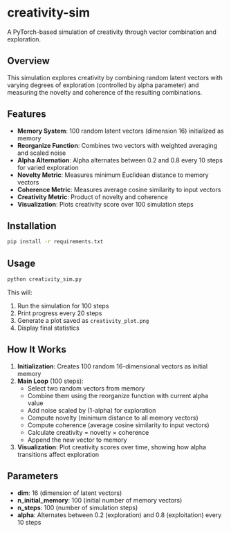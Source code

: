 # creativity-sim

A PyTorch-based simulation of creativity through vector combination and exploration.

## Overview

This simulation explores creativity by combining random latent vectors with varying degrees of exploration (controlled by alpha parameter) and measuring the novelty and coherence of the resulting combinations.

## Features

- **Memory System**: 100 random latent vectors (dimension 16) initialized as memory
- **Reorganize Function**: Combines two vectors with weighted averaging and scaled noise
- **Alpha Alternation**: Alpha alternates between 0.2 and 0.8 every 10 steps for varied exploration
- **Novelty Metric**: Measures minimum Euclidean distance to memory vectors
- **Coherence Metric**: Measures average cosine similarity to input vectors
- **Creativity Metric**: Product of novelty and coherence
- **Visualization**: Plots creativity score over 100 simulation steps

## Installation

```bash
pip install -r requirements.txt
```

## Usage

```bash
python creativity_sim.py
```

This will:
1. Run the simulation for 100 steps
2. Print progress every 20 steps
3. Generate a plot saved as `creativity_plot.png`
4. Display final statistics

## How It Works

1. **Initialization**: Creates 100 random 16-dimensional vectors as initial memory
2. **Main Loop** (100 steps):
   - Select two random vectors from memory
   - Combine them using the reorganize function with current alpha value
   - Add noise scaled by (1-alpha) for exploration
   - Compute novelty (minimum distance to all memory vectors)
   - Compute coherence (average cosine similarity to input vectors)
   - Calculate creativity = novelty × coherence
   - Append the new vector to memory
3. **Visualization**: Plot creativity scores over time, showing how alpha transitions affect exploration

## Parameters

- **dim**: 16 (dimension of latent vectors)
- **n_initial_memory**: 100 (initial number of memory vectors)
- **n_steps**: 100 (number of simulation steps)
- **alpha**: Alternates between 0.2 (exploration) and 0.8 (exploitation) every 10 steps

